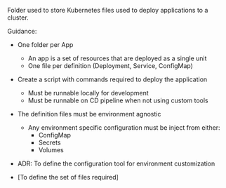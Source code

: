Folder used to store Kubernetes files used to deploy applications to a cluster.

Guidance:

- One folder per App
	- An app is a set of resources that are deployed as a single unit
	- One file per definition (Deployment, Service, ConfigMap)

- Create a script with commands required to deploy the application
	- Must be runnable locally for development
	- Must be runnable on CD pipeline when not using custom tools

- The definition files must be environment agnostic
	 - Any environment specific configuration must be inject from either:
		 - ConfigMap
		 - Secrets
		 - Volumes

- ADR: To define the configuration tool for environment customization

- [To define the set of files required]